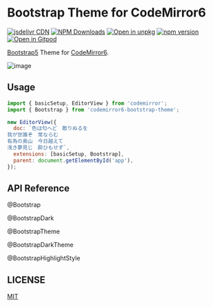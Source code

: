 # Bootstrap Theme for CodeMirror6

[![jsdelivr CDN](https://data.jsdelivr.com/v1/package/npm/codemirror6-bootstrap-theme/badge)](https://www.jsdelivr.com/package/npm/codemirror6-bootstrap-theme)
[![NPM Downloads](https://img.shields.io/npm/dm/codemirror6-bootstrap-theme.svg?style=flat)](https://www.npmjs.com/package/codemirror6-bootstrap-theme)
[![Open in unpkg](https://img.shields.io/badge/Open%20in-unpkg-blue)](https://uiwjs.github.io/npm-unpkg/#/pkg/codemirror6-bootstrap-theme/file/README.md)
[![npm version](https://img.shields.io/npm/v/codemirror6-bootstrap-theme.svg)](https://www.npmjs.com/package/codemirror6-bootstrap-theme)
[![Open in Gitpod](https://shields.io/badge/Open%20in-Gitpod-green?logo=Gitpod)](https://gitpod.io/#https://github.com/logue/codemirror6-bootstrap-theme)

[Bootstrap5](https://getbootstrap.com/) Theme for [CodeMirror6](https://codemirror.net/).

![image](https://user-images.githubusercontent.com/480173/174700631-d8379d46-ed33-4363-a8c4-e602ed8d9024.png)

## Usage

```js
import { basicSetup, EditorView } from 'codemirror';
import { Bootstrap } from 'codemirror6-bootstrap-theme';

new EditorView({
  doc: `色は匂へど　散りぬるを
我が世誰ぞ　常ならむ
有為の奥山　今日越えて
浅き夢見じ　酔ひもせず`,
  extensions: [basicSetup, Bootstrap],
  parent: document.getElementById('app'),
});
```

## API Reference

@Bootstrap

@BootstrapDark

@BootstrapTheme

@BootstrapDarkTheme

@BootstrapHighlightStyle

## LICENSE

[MIT](LICENSE)
